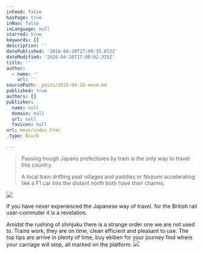 ```yaml
---
inFeed: false
hasPage: true
inNav: false
inLanguage: null
starred: true
keywords: []
description: ''
datePublished: '2016-04-20T17:09:35.072Z'
dateModified: '2016-04-20T17:08:02.325Z'
title: ''
author:
  - name: ''
    url: ''
sourcePath: _posts/2016-04-16-move.md
published: true
authors: []
publisher:
  name: null
  domain: null
  url: null
  favicon: null
url: move/index.html
_type: Blurb

---
```

> Passing trough Japans prefectures by train is the only way to travel this country.
> 
> A local train drifting past villages and paddies or Nozumi accelerating like a F1 car into the distant north both have their charms.

![](https://the-grid-user-content.s3-us-west-2.amazonaws.com/fbd20fc2-0219-4b6c-8ff0-ae378c9a51fa.jpg)

If you have never experienced the Japanese way of travel. for the British rail user-commuter it is a revelation.

Amidst the rushing of shinjuku there is a strange order one we are not used to. Trains work, they are on time, clean efficient and pleasant to use. The top tips are arrive in plenty of time, buy ekiben for your journey find where your carriage will stop, all marked on the platform.
![](https://s3-us-west-2.amazonaws.com/the-grid-img/p/f6b5ad9cfb8e39350802fa22fdf3c3fd3030393b.jpg)